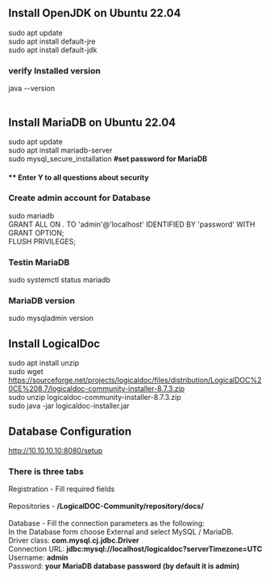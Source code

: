 ## Install OpenJDK on Ubuntu 22.04

sudo apt update</br>
sudo apt install default-jre</br>
sudo apt install default-jdk</br>

### verify Installed version
java --version</br></br>


## Install MariaDB on Ubuntu 22.04

sudo apt update</br>
sudo apt install mariadb-server</br>
sudo mysql_secure_installation   **#set password for MariaDB** </br>
#### ** Enter Y to all questions about security

### Create admin account for Database
sudo mariadb</br>
GRANT ALL ON *.* TO 'admin'@'localhost' IDENTIFIED BY 'password' WITH GRANT OPTION;</br>
FLUSH PRIVILEGES;</br>

### Testin MariaDB
sudo systemctl status mariadb </br>

### MariaDB version
sudo mysqladmin version</br>

## Install LogicalDoc 
sudo apt install unzip</br>
sudo wget https://sourceforge.net/projects/logicaldoc/files/distribution/LogicalDOC%20CE%208.7/logicaldoc-community-installer-8.7.3.zip</br>
sudo unzip logicaldoc-community-installer-8.7.3.zip </br>
sudo java -jar logicaldoc-installer.jar


## Database Configuration
http://10.10.10.10:8080/setup</br>

### There is three tabs
Registration - Fill required fields</br></br>
Repositories - **/LogicalDOC-Community/repository/docs/**</br></br>
Database - Fill the connection parameters as the following:</br>
In the Database form choose External and select MySQL / MariaDB.</br>
  Driver class: **com.mysql.cj.jdbc.Driver**</br>
  Connection URL: **jdbc:mysql://localhost/logicaldoc?serverTimezone=UTC**</br>
  Username: **admin**</br>
  Password: **your MariaDB database password (by default it is admin)** </br>
